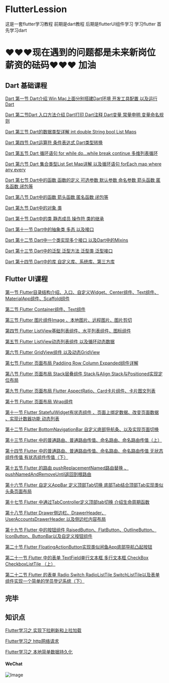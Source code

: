 # FlutterLession
这是一套flutter学习教程 前期是dart教程 后期是flutterUI组件学习
学习flutter 首先学习dart 

<h1>♥♥♥现在遇到的问题都是未来新岗位薪资的砝码♥♥♥ 加油</h1>
<h2>Dart 基础课程</h2>

<a href="https://github.com/wjx1018960145/FlutterLession/tree/master/dart/lession01">Dart 第一节 Dart介绍 Win Mac上面分别搭建Dart环境  开发工具配置 以及运行Dart</a><br>

<a href="https://github.com/wjx1018960145/FlutterLession/tree/master/dart/lession02">Dart 第二节Dart 入口方法介绍 Dart打印 Dart注释  Dart变量 常量申明 变量命名规则</a>

<a href="https://github.com/wjx1018960145/FlutterLession/tree/master/dart/lession03">Dart 第三节 Dart的数据类型详解  int double String bool List Maps</a>

<a href="https://github.com/wjx1018960145/FlutterLession/tree/master/dart/lession04">Dart 第四节 Dart运算符 条件表达式 Dart类型转换</a>

<a href="https://github.com/wjx1018960145/FlutterLession/tree/master/dart/lession05">Dart 第五节 Dart 循环语句 for while do...while  break continue 多维列表循环</a>

<a href="https://github.com/wjx1018960145/FlutterLession/tree/master/dart/lession06">Dart 第六节 Dart 集合类型List Set Map详解 以及循环语句 forEach map where any every</a>

<a href="https://github.com/wjx1018960145/FlutterLession/tree/master/dart/lession07">Dart 第七节 Dart中的函数  函数的定义 可选参数  默认参数  命名参数 箭头函数 匿名函数 闭包等</a>

<a href="https://github.com/wjx1018960145/FlutterLession/tree/master/dart/lession08">Dart 第八节 Dart中的函数  箭头函数 匿名函数 闭包等</a>

<a href="https://github.com/wjx1018960145/FlutterLession/tree/master/dart/lession09">Dart 第九节 Dart中的对象 类</a>

<a href="https://github.com/wjx1018960145/FlutterLession/tree/master/dart/lession10">Dart 第十节 Dart中的类 静态成员 操作符 类的继承</a>

<a href="https://github.com/wjx1018960145/FlutterLession/tree/master/dart/lession11">Dart 第十一节 Dart中的抽象类 多态 以及接口</a>

<a href="https://github.com/wjx1018960145/FlutterLession/tree/master/dart/lession12">Dart 第十二节 Dart中一个类实现多个接口 以及Dart中的Mixins</a>

<a href="https://github.com/wjx1018960145/FlutterLession/tree/master/dart/lession13">Dart 第十三节 Dart中的泛型 泛型方法  泛型类 泛型接口</a>

<a href="https://github.com/wjx1018960145/FlutterLession/tree/master/dart/lession14">Dart 第十四节 Dart中的库 自定义库、系统库、第三方库</a>

<h2>Flutter UI课程</h2>

<a href="https://github.com/wjx1018960145/FlutterLession/tree/master/FlutterUI/lession01" >第一节 Flutter目录结构介绍、入口、自定义Widget、Center组件、Text组件、MaterialApp组件、Scaffold组件</a>

<a href="https://github.com/wjx1018960145/FlutterLession/tree/master/FlutterUI/lession02" >第二节 Flutter Container组件、Text组件</a>

<a href="https://github.com/wjx1018960145/FlutterLession/tree/master/FlutterUI/lession03" >第三节 Flutter 图片组件Image 、本地图片、远程图片、图片剪切</a>

<a href="https://github.com/wjx1018960145/FlutterLession/tree/master/FlutterUI/lession04" >第四节 Flutter ListView基础列表组件、水平列表组件、图标组件</a>

<a href="https://github.com/wjx1018960145/FlutterLession/tree/master/FlutterUI/lession05" >第五节 Flutter ListView动态列表组件 以及循环动态数据</a>

<a href="https://github.com/wjx1018960145/FlutterLession/tree/master/FlutterUI/lession06" >第六节 Flutter GridView组件 以及动态GridView</a>

<a href="https://github.com/wjx1018960145/FlutterLession/tree/master/FlutterUI/lession07" >第七节 Flutter 页面布局 Paddiing Row Column Expanded组件详解</a>

<a href="https://github.com/wjx1018960145/FlutterLession/tree/master/FlutterUI/lession08" >第八节 Flutter 页面布局 Stack层叠组件 Stack与Align  Stack与Positioned实现定位布局</a>

<a href="https://github.com/wjx1018960145/FlutterLession/tree/master/FlutterUI/lession09" >第九节 Flutter 页面布局 Flutter AspectRatio、Card卡片组件、卡片图文列表</a>

<a href="https://github.com/wjx1018960145/FlutterLession/tree/master/FlutterUI/lession10" >第十节 Flutter  页面布局 Wrap组件</a>

<a href="https://github.com/wjx1018960145/FlutterLession/tree/master/FlutterUI/lession11" >第十一节 Flutter StatefulWidget有状态组件 、页面上绑定数据、改变页面数据 、实现计数器功能 动态列表</a>

<a href="https://github.com/wjx1018960145/FlutterLession/tree/master/FlutterUI/lession12" >第十二节 Flutter BottomNavigationBar 自定义底部导航条、以及实现页面切换</a>

<a href="https://github.com/wjx1018960145/FlutterLession/tree/master/FlutterUI/lession13" >第十三节 Flutter 中的普通路由、普通路由传值、命名路由、命名路由传值（上）</a>

<a href="https://github.com/wjx1018960145/FlutterLession/tree/master/FlutterUI/lession14" >第十四节 Flutter 中的普通路由、普通路由传值、命名路由、命名路由传值  无状态组件传值  有状态组件传值（下）</a>

<a href="https://github.com/wjx1018960145/FlutterLession/tree/master/FlutterUI/lession15" >第十五节 Flutter 的路由 pushReplacementNamed路由替换 、pushNamedAndRemoveUntil返回到根路由</a>

<a href="https://github.com/wjx1018960145/FlutterLession/tree/master/FlutterUI/lession16" >第十六节 Flutter 自定义AppBar 定义顶部Tab切换  底部Tab结合顶部Tab实现类似头条页面布局</a>

<a href="https://github.com/wjx1018960145/FlutterLession/tree/master/FlutterUI/lession17" >第十七节 Flutter 中通过TabController定义顶部tab切换 介绍生命周期函数</a>

<a href="https://github.com/wjx1018960145/FlutterLession/tree/master/FlutterUI/lession18" >第十八节 Flutter Drawer侧边栏、DrawerHeader、 UserAccountsDrawerHeader 以及侧边栏内容布局</a>

<a href="https://github.com/wjx1018960145/FlutterLession/tree/master/FlutterUI/lession19" >第十九节 Flutter 中的按钮组件 RaisedButton、FlatButton、OutlineButton、IconButton、ButtonBar以及自定义按钮组件</a>

<a href="https://github.com/wjx1018960145/FlutterLession/tree/master/FlutterUI/lession20" >第二十节 Flutter FloatingActionButton实现类似闲鱼App底部导航凸起按钮</a>

<a href="https://github.com/wjx1018960145/FlutterLession/tree/master/FlutterUI/lession21" >第二十一节 Flutter 中的表单 TextField单行文本框 多行文本框 CheckBox CheckboxListTile （上）</a>

<a href="https://github.com/wjx1018960145/FlutterLession/tree/master/FlutterUI/lession22" >第二十二节 Flutter 的表单 Radio Switch RadioListTile SwitchListTile以及表单组件实现一个简单的学员登记系统（下）</a>

<h2>完毕</h2>

<h2>知识点</h2>


<a href="https://github.com/wjx1018960145/FlutterLession/tree/master/FlutterUI/lession23" > Flutter学习之 实现下拉刷新和上拉加载 </a>


<a href="https://github.com/wjx1018960145/FlutterLession/tree/master/FlutterUI/lession24" > Flutter学习之 http网络请求 </a>

<a href="https://github.com/wjx1018960145/FlutterLession/tree/master/FlutterUI/lession25" > Flutter学习之 本地简单数据持久化 </a>


<h4>WeChat</h4>

![Image](https://github.com/wjx1018960145/FlutterLession/blob/master/images/WechatIMG246.png)

